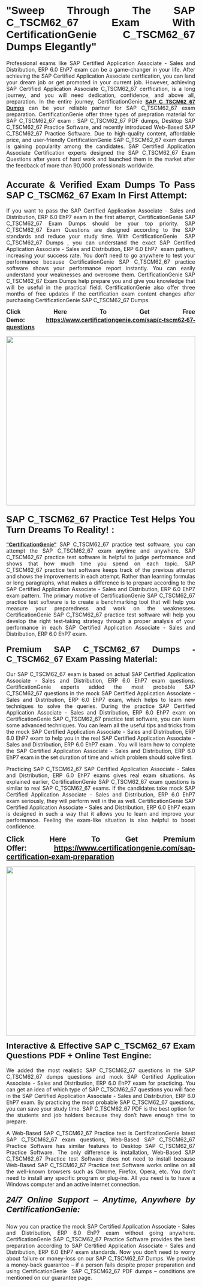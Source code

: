 

<h1 style="text-align: justify;"><span style="font-family:Tahoma,Geneva,sans-serif;"><strong>"Sweep Through The SAP C_TSCM62_67 Exam With CertificationGenie C_TSCM62_67 Dumps Elegantly"</strong></span></h1>

<p style="text-align: justify;">Professional exams like SAP Certified Application Associate - Sales and Distribution, ERP 6.0 EhP7 exam can be a game-changer in your life. After achieving the SAP Certified Application Associate certfication, you can land your dream job or get promoted in your current job. However, achieving SAP Certified Application Associate C_TSCM62_67 certfication, is a long journey, and you will need dedication, confidence, and above all, preparation. In the entire journey, CertificationGenie <span style="font-family:Tahoma,Geneva,sans-serif;"><strong><a href="https://www.certificationgenie.com/sap/c-tscm62-67-questions">SAP C_TSCM62_67 Dumps</a></strong></span> can be your reliable partner for SAP C_TSCM62_67 exam preparation. CertificationGenie offer three types of prepration material for SAP C_TSCM62_67 exam : SAP C_TSCM62_67 PDF dumps, Desktop SAP C_TSCM62_67 Practice Software, and recently introduced Web-Based SAP C_TSCM62_67 Practice Software. Due to high-quality content, affordable price, and user-friendly CertificationGenie SAP C_TSCM62_67 exam dumps is gaining popularity among the candidates. SAP Certified Application Associate Certification experts designed the SAP C_TSCM62_67 Exam Questions after years of hard work and launched them in the market after the feedback of more than 90,000 professionals worldwide. </p>

<h2 style="text-align: justify;"><span style="font-family:Tahoma,Geneva,sans-serif;"><strong><span style="font-size:24px;">Accurate & Verified Exam Dumps To Pass SAP C_TSCM62_67 Exam In First Attempt:</span></strong></span></h2>

<p style="text-align: justify;">If you want to pass the SAP Certified Application Associate - Sales and Distribution, ERP 6.0 EhP7 exam in the first attempt, CertificationGenie SAP C_TSCM62_67 Exam Dumps should be your top priority. SAP C_TSCM62_67 Exam Questions are designed according to the SAP standards and reduce your study time. With CertificationGenie  SAP C_TSCM62_67 Dumps , you can understand the exact SAP Certified Application Associate - Sales and Distribution, ERP 6.0 EhP7  exam pattern, increasing your success rate. You don’t need to go anywhere to test your performance because CertificationGenie SAP C_TSCM62_67 practice software shows your performance report instantly. You can easily understand your weaknesses and overcome them. CertificationGenie SAP C_TSCM62_67 Exam Dumps help prepare you and give you knowledge that will be useful in the practical field. CertificationGenie also offer three months of free updates if the certification exam content changes after purchasing CertificationGenie SAP C_TSCM62_67 Dumps.</p>

<p style="text-align: justify;"><span style="font-size:16px;"><span style="font-family:Tahoma,Geneva,sans-serif;"><strong>Click Here To Get Free Demo:</strong></span></span><span style="font-size:20px;"><span style="font-family:Tahoma,Geneva,sans-serif;"><strong> </strong></span></span><span style="font-size:16px;"><span style="font-family:Tahoma,Geneva,sans-serif;"><strong><a href="https://www.certificationgenie.com/sap/c-tscm62-67-questions">https://www.certificationgenie.com/sap/c-tscm62-67-questions</a></strong></span></span></p>

<p style="text-align: justify;"><a href="https://www.certificationgenie.com/sap/c-tscm62-67-questions"><img alt="" src="https://lh3.googleusercontent.com/pw/ACtC-3doDiK9SBBk_UUqL334qseWDG_7JxQKLxHAGtTDipddtog-z9sewKtP3Tk9FwJ0gNHeZL-V2e-wWmrx9eptY3qsjJVeeDHyQ49zt8PKVbyyxKZUZKZ5pdO7XyZJXuUkyF5LfCWL-4CYe1RXSTYxofc8=w1169-h657-no?authuser=0" style="width: 100%; height: 450px;" /></a></p>

<h3 style="text-align: justify;"><span style="font-family:Tahoma,Geneva,sans-serif;"><strong><span style="font-size:24px;">SAP C_TSCM62_67 Practice Test Helps You Turn Dreams To Reality! :</span></strong></span></h3>

<p style="text-align: justify;"><a href="https://www.certificationgenie.com/"><span style="font-family:Tahoma,Geneva,sans-serif;"><strong>"CertificationGenie"</strong></span></a> SAP C_TSCM62_67 practice test software, you can attempt the SAP C_TSCM62_67 exam anytime and anywhere. SAP C_TSCM62_67 practice test software is helpful to judge performance and shows that how much time you spend on each topic. SAP C_TSCM62_67 practice test software keeps track of the previous attempt and shows the improvements in each attempt. Rather than learning formulas or long paragraphs, what makes a difference is to prepare according to the SAP Certified Application Associate - Sales and Distribution, ERP 6.0 EhP7 exam pattern. The primary motive of CertificationGenie SAP C_TSCM62_67 practice test software is to create a benchmarking tool that will help you measure your preparedness and work on the weaknesses. CertificationGenie SAP C_TSCM62_67 practice test software will help you develop the right test-taking strategy through a proper analysis of your performance in each SAP Certified Application Associate - Sales and Distribution, ERP 6.0 EhP7 exam. </p>

<h4 style="text-align: justify;"><span style="font-size:22px;"><span style="font-family:Tahoma,Geneva,sans-serif;"><strong>Premium SAP C_TSCM62_67 Dumps - C_TSCM62_67 Exam Passing Material:</strong></span></span></h4>

<p style="text-align: justify;">Our SAP C_TSCM62_67 exam is based on actual SAP Certified Application Associate - Sales and Distribution, ERP 6.0 EhP7 exam questions. CertificationGenie experts added the most probable SAP C_TSCM62_67 questions in the mock SAP Certified Application Associate - Sales and Distribution, ERP 6.0 EhP7 exam, which helps to learn new techniques to solve the queries. During the practice SAP Certified Application Associate - Sales and Distribution, ERP 6.0 EhP7 exam on CertificationGenie SAP C_TSCM62_67 practice test software, you can learn some advanced techniques. You can learn all the useful tips and tricks from the mock SAP Certified Application Associate - Sales and Distribution, ERP 6.0 EhP7 exam to help you in the real SAP Certified Application Associate - Sales and Distribution, ERP 6.0 EhP7 exam . You will learn how to complete the SAP Certified Application Associate - Sales and Distribution, ERP 6.0 EhP7 exam in the set duration of time and which problem should solve first. </p>

<p style="text-align: justify;">Practicing SAP C_TSCM62_67 SAP Certified Application Associate - Sales and Distribution, ERP 6.0 EhP7 exams gives real exam situations. As explained earlier, CertificationGenie SAP C_TSCM62_67 exam questions is similar to real SAP C_TSCM62_67 exams. If the candidates take mock SAP Certified Application Associate - Sales and Distribution, ERP 6.0 EhP7 exam seriously, they will perform well in the as well. CertificationGenie SAP Certified Application Associate - Sales and Distribution, ERP 6.0 EhP7 exam is designed in such a way that it allows you to learn and improve your performance. Feeling the exam-like situation is also helpful to boost confidence.</p>

<p style="text-align: justify;"><strong><span style="font-size:20px;"><span style="font-family:Tahoma,Geneva,sans-serif;">Click Here To Get Premium Offer:</span> <span style="font-family:Tahoma,Geneva,sans-serif;"><a href="https://www.certificationgenie.com/sap-certification-exam-preparation">https://www.certificationgenie.com/sap-certification-exam-preparation</a></span></span></strong></p>

<p style="text-align: justify;"><a href="https://www.certificationgenie.com/sap/c-tscm62-67-questions"><img alt="" src="https://lh3.googleusercontent.com/pw/ACtC-3cZqdDxTJx_5ZCEhhAHXbNBvJ04vc7KUmxf8GDtJTvJ7xJyqw25cBMtqs6Fpw9jpxQeVcnFkF0MeaEp-CbFBkMiza-pKS581jOmJ0YmLw8yI0m2Dd1IRQWe8k1g53utssITZPMGVwen879nqYE17F56=w1168-h657-no?authuser=0" style="width: 100%; height: 450px;" /></a></p>

<p style="text-align: justify;"><span style="font-size:22px;"><span style="font-family:Tahoma,Geneva,sans-serif;"><strong>Interactive & Effective SAP C_TSCM62_67 Exam Questions PDF + Online Test Engine:</strong></span></span><br />
<br />
We added the most realistic SAP C_TSCM62_67 questions in the SAP C_TSCM62_67 dumps questions and mock SAP Certified Application Associate - Sales and Distribution, ERP 6.0 EhP7 exam for practicing. You can get an idea of which type of SAP C_TSCM62_67 questions you will face in the SAP Certified Application Associate - Sales and Distribution, ERP 6.0 EhP7 exam. By practicing the most probable SAP C_TSCM62_67 questions, you can save your study time. SAP C_TSCM62_67 PDF is the best option for the students and job holders because they don’t have enough time to prepare. </p>

<p style="text-align: justify;">A Web-Based SAP C_TSCM62_67 Practice test is CertificationGenie latest SAP C_TSCM62_67 exam questions, Web-Based SAP C_TSCM62_67 Practice Software has similar features to Desktop SAP C_TSCM62_67 Practice Software. The only difference is installation, Web-Based SAP C_TSCM62_67 Practice test Software does not need to install because Web-Based SAP C_TSCM62_67 Practice test Software works online on all the well-known browsers such as Chrome, Firefox, Opera, etc. You don’t need to install any specific program or plug-ins. All you need is to have a Windows computer and an active internet connection. </p>

<h5 style="text-align: justify;"><span style="font-family:Tahoma,Geneva,sans-serif;"><span style="font-size:22px;"><strong>24/7 Online Support – Anytime, Anywhere by CertificationGenie:</strong></span></span></h5>

<p style="text-align: justify;">Now you can practice the mock SAP Certified Application Associate - Sales and Distribution, ERP 6.0 EhP7 exam without going anywhere. CertificationGenie SAP C_TSCM62_67 Practice Software provides the best preparation according to SAP Certified Application Associate - Sales and Distribution, ERP 6.0 EhP7 exam standards. Now you don’t need to worry about failure or money-loss on our SAP C_TSCM62_67 Dumps. We provide a money-back guarantee – if a person fails despite proper preparation and using CertificationGenie  SAP C_TSCM62_67 PDF dumps – conditions are mentioned on our guarantee page.</p>
